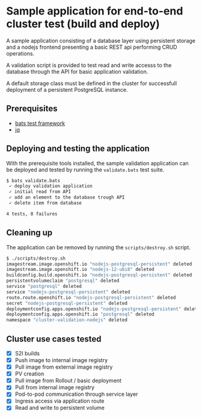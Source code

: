 # Sample application for end-to-end cluster test (build and deploy)

A sample application consisting of a database layer using persistent storage and a nodejs frontend presenting a basic REST api performing CRUD operations.

A validation script is provided to test read and write accesss to the database through the API for basic application validation.

A default storage class must be defined in the cluster for successfull deployment of a persistent PostgreSQL instance.

## Prerequisites
- [bats test framework](https://github.com/sstephenson/bats)
- [jq](https://stedolan.github.io/jq/)

## Deploying and testing the application

With the prerequisite tools installed, the sample validation application can be deployed and tested by running the `validate.bats` test suite.

```bash
$ bats validate.bats
 ✓ deploy validation application
 ✓ initial read from API
 ✓ add an element to the database trough API
 ✓ delete item from database

4 tests, 0 failures
```

## Cleaning up

The application can be removed by running the `scripts/destroy.sh` script.

```bash
$ ./scripts/destroy.sh
imagestream.image.openshift.io "nodejs-postgresql-persistent" deleted
imagestream.image.openshift.io "nodejs-12-ubi8" deleted
buildconfig.build.openshift.io "nodejs-postgresql-persistent" deleted
persistentvolumeclaim "postgresql" deleted
service "postgresql" deleted
service "nodejs-postgresql-persistent" deleted
route.route.openshift.io "nodejs-postgresql-persistent" deleted
secret "nodejs-postgresql-persistent" deleted
deploymentconfig.apps.openshift.io "nodejs-postgresql-persistent" deleted
deploymentconfig.apps.openshift.io "postgresql" deleted
namespace "cluster-validation-nodejs" deleted
```

## Cluster use cases tested

- [x] S2I builds
- [x] Push image to internal image registry
- [x] Pull image from external image registry
- [x] PV creation
- [x] Pull image from Rollout / basic deployment
- [x] Pull from internal image registry 
- [x] Pod-to-pod communication through service layer
- [x] Ingress access via application route
- [x] Read and write to persistent volume